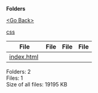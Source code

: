 **Folders**

[&lt;Go Back&gt;](../right.html)

[css](css/right.html)

<table><thead><tr class="header"><th><strong>File</strong></th><th><strong>File</strong></th><th><strong>File</strong></th><th><strong>File</strong></th></tr></thead><tbody><tr class="odd"><td><a href="index.html">index.html</a> </td><td></td><td></td><td></td></tr></tbody></table>

Folders: 2  
Files: 1  
Size of all files: 19195 KB
